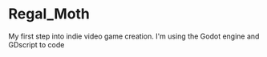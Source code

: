 # Regal_Moth
My first step into indie video game creation. 
I'm using the Godot engine and GDscript to code
